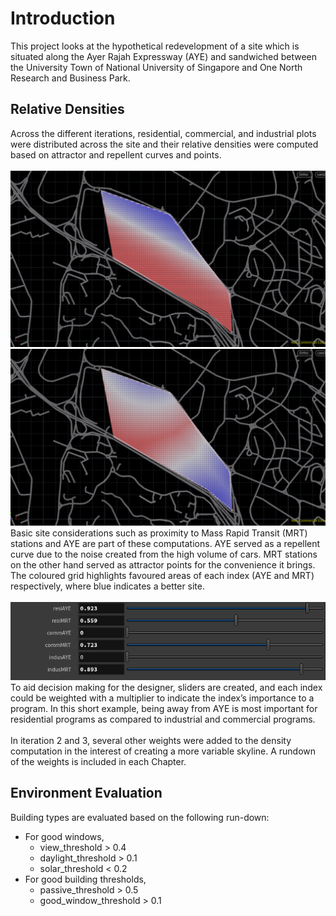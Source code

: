 # Introduction

This project looks at the hypothetical redevelopment of a site which is situated along the Ayer Rajah Expressway (AYE) and sandwiched between the University Town of National University of Singapore and One North Research and Business Park.

## Relative Densities
Across the different iterations, residential, commercial, and industrial plots were distributed across the site and their relative densities were computed based on attractor and repellent curves and points.
<br><br>
![AYEindex](./imgs/AYErepellent.PNG)
![MRTindex](./imgs/mrtAttractor.PNG)
Basic site considerations such as proximity to Mass Rapid Transit (MRT) stations and AYE are part of these computations. AYE served as a repellent curve due to the noise created from the high volume of cars. MRT stations on the other hand served as attractor points for the convenience it brings. The coloured grid highlights favoured areas of each index (AYE and MRT) respectively, where blue indicates a better site.
<br><br>
![sliders](./imgs/sliders.PNG)
To aid decision making for the designer, sliders are created, and each index could be weighted with a multiplier to indicate the index’s importance to a program. In this short example, being away from AYE is most important for residential programs as compared to industrial and commercial programs.
<br><br>
In iteration 2 and 3, several other weights were added to the density computation in the interest of creating a more variable skyline. A rundown of the weights is included in each Chapter.

## Environment Evaluation
Building types are evaluated based on the following run-down:
* For good windows, 
  * view_threshold > 0.4
  * daylight_threshold > 0.1
  * solar_threshold < 0.2
* For good building thresholds, 
  * passive_threshold > 0.5
  * good_window_threshold > 0.1
